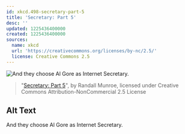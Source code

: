 ```yaml
---
id: xkcd.498-secretary-part-5
title: 'Secretary: Part 5'
desc: ''
updated: 1225436400000
created: 1225436400000
sources:
  name: xkcd
  url: 'https://creativecommons.org/licenses/by-nc/2.5/'
  license: Creative Commons 2.5
---
```

![And they choose Al Gore as Internet Secretary.](https://imgs.xkcd.com/comics/secretary_part_5.png)
> "[Secretary: Part 5](https://xkcd.com/498/)", by Randall Munroe, licensed under Creative Commons Attribution-NonCommercial 2.5 License

## Alt Text
And they choose Al Gore as Internet Secretary.

